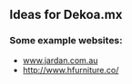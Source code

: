 ## Ideas for Dekoa.mx

### Some example websites:

- www.jardan.com.au 
- http://www.hfurniture.co/
